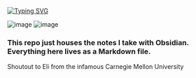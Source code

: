 [![Typing SVG](https://readme-typing-svg.demolab.com?font=Fira+Code&size=40&pause=1000&color=9270DB&width=750&height=75&lines=Justin's+cool+Obsidian+vault)](https://git.io/typing-svg)

![image](https://github.com/user-attachments/assets/7da18d63-7326-4b5c-bb21-47d01217a563)  ![image](https://github.com/user-attachments/assets/7da18d63-7326-4b5c-bb21-47d01217a563)

### This repo just houses the notes I take with Obsidian. Everything here lives as a Markdown file.
Shoutout to Eli from the infamous Carnegie Mellon University
